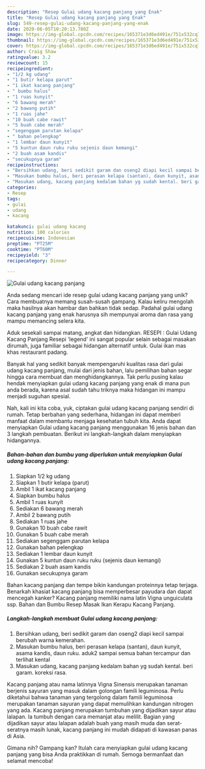 ```yaml
---
description: "Resep Gulai udang kacang panjang yang Enak"
title: "Resep Gulai udang kacang panjang yang Enak"
slug: 549-resep-gulai-udang-kacang-panjang-yang-enak
date: 2020-06-05T10:20:13.780Z
image: https://img-global.cpcdn.com/recipes/165371e3d6ed491e/751x532cq70/gulai-udang-kacang-panjang-foto-resep-utama.jpg
thumbnail: https://img-global.cpcdn.com/recipes/165371e3d6ed491e/751x532cq70/gulai-udang-kacang-panjang-foto-resep-utama.jpg
cover: https://img-global.cpcdn.com/recipes/165371e3d6ed491e/751x532cq70/gulai-udang-kacang-panjang-foto-resep-utama.jpg
author: Craig Shaw
ratingvalue: 3.2
reviewcount: 15
recipeingredient:
- "1/2 kg udang"
- "1 butir kelapa parut"
- "1 ikat kacang panjang"
- " bumbu halus"
- "1 ruas kunyit"
- "6 bawang merah"
- "2 bawang putih"
- "1 ruas jahe"
- "10 buah cabe rawit"
- "5 buah cabe merah"
- "segenggam parutan kelapa"
- " bahan pelengkap"
- "1 lembar daun kunyit"
- "5 kuntun daun ruku ruku sejenis daun kemangi"
- "2 buah asam kandis"
- "secukupnya garam"
recipeinstructions:
- "Bersihkan udang, beri sedikit garam dan oseng2 diapi kecil sampai berubah warna kemerahan."
- "Masukan bumbu halus, beri perasan kelapa (santan), daun kunyit, asama kandis, daun ruku. aduk2 sampai semua bahan tercampur dan terlihat kental"
- "Masukan udang, kacang panjang kedalam bahan yg sudah kental. beri garam. koreksi rasa."
categories:
- Resep
tags:
- gulai
- udang
- kacang

katakunci: gulai udang kacang 
nutrition: 100 calories
recipecuisine: Indonesian
preptime: "PT25M"
cooktime: "PT60M"
recipeyield: "3"
recipecategory: Dinner

---
```



![Gulai udang kacang panjang](https://img-global.cpcdn.com/recipes/165371e3d6ed491e/751x532cq70/gulai-udang-kacang-panjang-foto-resep-utama.jpg)

Anda sedang mencari ide resep gulai udang kacang panjang yang unik? Cara membuatnya memang susah-susah gampang. Kalau keliru mengolah maka hasilnya akan hambar dan bahkan tidak sedap. Padahal gulai udang kacang panjang yang enak harusnya sih mempunyai aroma dan rasa yang mampu memancing selera kita.

Aduk sesekali sampai matang, angkat dan hidangkan. RESEPI : Gulai Udang Kacang Panjang Resepi &#39;legend&#39; ini sangat popular selain sebagai masakan dirumah, juga familiar sebagai hidangan alternatif untuk. Gulai ikan mas khas restaurant padang.

Banyak hal yang sedikit banyak mempengaruhi kualitas rasa dari gulai udang kacang panjang, mulai dari jenis bahan, lalu pemilihan bahan segar hingga cara membuat dan menghidangkannya. Tak perlu pusing kalau hendak menyiapkan gulai udang kacang panjang yang enak di mana pun anda berada, karena asal sudah tahu triknya maka hidangan ini mampu menjadi suguhan spesial.


Nah, kali ini kita coba, yuk, ciptakan gulai udang kacang panjang sendiri di rumah. Tetap berbahan yang sederhana, hidangan ini dapat memberi manfaat dalam membantu menjaga kesehatan tubuh kita. Anda dapat menyiapkan Gulai udang kacang panjang menggunakan 16 jenis bahan dan 3 langkah pembuatan. Berikut ini langkah-langkah dalam menyiapkan hidangannya.

<!--inarticleads1-->

##### Bahan-bahan dan bumbu yang diperlukan untuk menyiapkan Gulai udang kacang panjang:

1. Siapkan 1/2 kg udang
1. Siapkan 1 butir kelapa (parut)
1. Ambil 1 ikat kacang panjang
1. Siapkan  bumbu halus
1. Ambil 1 ruas kunyit
1. Sediakan 6 bawang merah
1. Ambil 2 bawang putih
1. Sediakan 1 ruas jahe
1. Gunakan 10 buah cabe rawit
1. Gunakan 5 buah cabe merah
1. Sediakan segenggam parutan kelapa
1. Gunakan  bahan pelengkap
1. Sediakan 1 lembar daun kunyit
1. Gunakan 5 kuntun daun ruku ruku (sejenis daun kemangi)
1. Sediakan 2 buah asam kandis
1. Gunakan secukupnya garam


Bahan kacang panjang dan tempe bikin kandungan proteinnya tetap terjaga. Benarkah khasiat kacang panjang bisa memperbesar payudara dan dapat mencegah kanker? Kacang panjang memiliki nama latin Vigna unguiculata ssp. Bahan dan Bumbu Resep Masak Ikan Kerapu Kacang Panjang. 

<!--inarticleads2-->

##### Langkah-langkah membuat Gulai udang kacang panjang:

1. Bersihkan udang, beri sedikit garam dan oseng2 diapi kecil sampai berubah warna kemerahan.
1. Masukan bumbu halus, beri perasan kelapa (santan), daun kunyit, asama kandis, daun ruku. aduk2 sampai semua bahan tercampur dan terlihat kental
1. Masukan udang, kacang panjang kedalam bahan yg sudah kental. beri garam. koreksi rasa.


Kacang panjang atau nama latinnya Vigna Sinensis merupakan tanaman berjenis sayuran yang masuk dalam golongan famili leguminosa. Perlu diketahui bahwa tanaman yang tergolong dalam famili leguminosa merupakan tanaman sayuran yang dapat memulihkan kandungan nitrogen yang ada. Kacang panjang merupakan tumbuhan yang dijadikan sayur atau lalapan. Ia tumbuh dengan cara memanjat atau melilit. Bagian yang dijadikan sayur atau lalapan adalah buah yang masih muda dan serat-seratnya masih lunak, kacang panjang ini mudah didapati di kawasan panas di Asia. 

Gimana nih? Gampang kan? Itulah cara menyiapkan gulai udang kacang panjang yang bisa Anda praktikkan di rumah. Semoga bermanfaat dan selamat mencoba!
